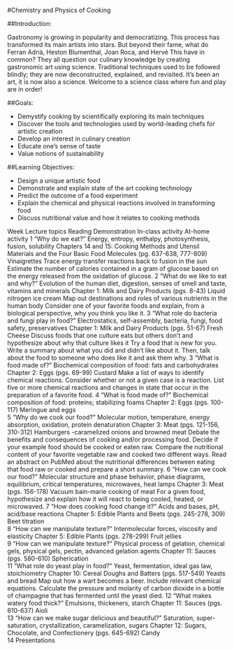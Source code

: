 #Chemistry and Physics of Cooking 

##Introduction:

Gastronomy is growing in popularity and democratizing. 
This process has transformed its main artists into stars. 
But beyond their fame, what do Ferran Adrià, Heston Blumenthal, Joan Roca, and Hervé This have in common? 
They all question our culinary knowledge by creating gastronomic art using science. 
Traditional techniques used to be followed blindly; they are now deconstructed, explained, and revisited. 
It’s been an art, it is now also a science. 
Welcome to a science class where fun and play are in order!

##Goals:
* Demystify cooking by scientifically exploring its main techniques
* Discover the tools and technologies used by world-leading chefs for artistic creation
* Develop an interest in culinary creation
* Educate one’s sense of taste
* Value notions of sustainability

##Learning Objectives:
* Design a unique artistic food
* Demonstrate and explain state of the art cooking technology
* Predict the outcome of a food experiment
* Explain the chemical and physical reactions involved in transforming food 
* Discuss nutritional value and how it relates to cooking methods



Week	Lecture topics	Reading	Demonstration	In-class activity	At-home activity
1
 “Why do we eat?”	Energy, entropy, enthalpy, photosynthesis, fusion, solubility 	Chapters 14 and 15: Cooking Methods and Utensil Materials and the Four Basic Food Molecules (pg. 637-638, 777-809)	Vinaigrettes 	Trace energy transfer reactions back to fusion in the sun	Estimate the number of calories contained in a gram of glucose based on the energy released from the oxidation of glucose.
2
“What do we like to eat and why?”	Evolution of the human diet, digestion, senses of smell and taste, vitamins and minerals	Chapter 1: Milk and Dairy Products (pgs. 8-43)	Liquid nitrogen ice cream 	Map out destinations and roles of various nutrients in the human body	Consider one of your favorite foods and explain, from a biological perspective, why you think you like it.
3
“What role do bacteria and fungi play in food?”	Electrostatics, self-assembly, bacteria, fungi, food safety, preservatives	Chapter 1: Milk and Dairy Products (pgs. 51-67)	Fresh Cheese 	Discuss foods that one culture eats but others don’t and hypothesize about why that culture likes it	Try a food that is new for you. Write a summary about what you did and didn’t like about it. Then, talk about the food to someone who does like it and ask them why.
3
“What is food made of?”	Biochemical composition of food: fats and carbohydrates	Chapter 2: Eggs (pgs. 69-99)	Custard	Make a list of ways to identify chemical reactions. Consider whether or not a given case is a reaction.	List five or more chemical reactions and changes in state that occur in the preparation of a favorite food.
4
“What is food made of?”	Biochemical composition of food: proteins; stabilizing foams	Chapter 2: Eggs (pgs. 100-117)	Meringue and eggs		
5
“Why do we cook our food?”	Molecular motion, temperature, energy absorption, oxidation, protein denaturation	Chapter 3: Meat (pgs. 121-156, 310-312)	Hamburgers -caramelized onions and browned meat 	Debate the benefits and consequences of cooking and/or processing food. Decide if your example food should be cooked or eaten raw.	Compare the nutritional content of your favorite vegetable raw and cooked two different ways. Read an abstract on PubMed about the nutritional differences between eating that food raw or cooked and prepare a short summary.
6
“How can we cook our food?”	Molecular structure and phase behavior, phase diagrams, equilibrium, critical temperatures, microwaves, heat lamps	Chapter 3: Meat (pgs. 156-178)	Vacuum bain-marie cooking of meat		For a given food, hypothesize and explain how it will react to being cooled, heated, or microwaved.
7
“How does cooking food change it?”	Acids and bases, pH, acid/base reactions	Chapter 5: Edible Plants and Beets (pgs. 245-278, 309)	Beet titration		
8
“How can we manipulate texture?”	Intermolecular forces, viscosity and elasticity	Chapter 5: Edible Plants (pgs. 278-299)	Fruit jellies		
9
“How can we manipulate texture?”	Physical process of gelation, chemical gels, physical gels, pectin, advanced gelation agents 	Chapter 11: Sauces (pgs. 580-610)	Spherication		
11
“What role do yeast play in food?” 	Yeast, fermentation, ideal gas law, stoichiometry	Chapter 10: Cereal Doughs and Batters (pgs. 517-549)	Yeasts and bread	Map out how a wart becomes a beer. Include relevant chemical equations.	Calculate the pressure and molarity of carbon dioxide in a bottle of champagne that has fermented until the yeast died.
12
“What makes watery food thick?”	Emulsions, thickeners, starch	Chapter 11: Sauces (pgs. 610-637)	Aioli		
13
“How can we make sugar delicious and beautiful?”  	Saturation, super-saturation, crystallization, caramelization, sugars	Chapter 12: Sugars, Chocolate, and Confectionery (pgs. 645-692)	Candy		
14	Presentations				
